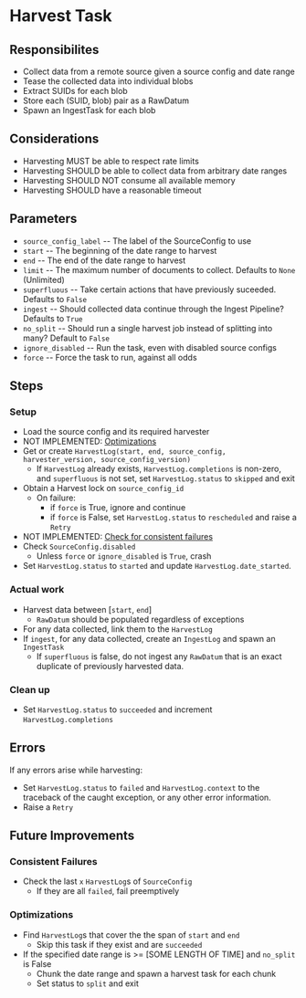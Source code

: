 # Harvest Task

## Responsibilites
* Collect data from a remote source given a source config and date range
* Tease the collected data into individual blobs
* Extract SUIDs for each blob
* Store each (SUID, blob) pair as a RawDatum
* Spawn an IngestTask for each blob


## Considerations
* Harvesting MUST be able to respect rate limits
* Harvesting SHOULD be able to collect data from arbitrary date ranges
* Harvesting SHOULD NOT consume all available memory
* Harvesting SHOULD have a reasonable timeout


## Parameters
* `source_config_label` -- The label of the SourceConfig to use
* `start` -- The beginning of the date range to harvest
* `end` -- The end of the date range to harvest
* `limit` -- The maximum number of documents to collect. Defaults to `None` (Unlimited)
* `superfluous` -- Take certain actions that have previously suceeded. Defaults to `False`
* `ingest` -- Should collected data continue through the Ingest Pipeline? Defaults to `True`
* `no_split` -- Should run a single harvest job instead of splitting into many? Default to `False`
* `ignore_disabled` -- Run the task, even with disabled source configs
* `force` -- Force the task to run, against all odds


## Steps

### Setup
* Load the source config and its required harvester
* NOT IMPLEMENTED: [Optimizations](#optimizations)
* Get or create `HarvestLog(start, end, source_config, harvester_version, source_config_version)`
  * If `HarvestLog` already exists, `HarvestLog.completions` is non-zero, and `superfluous` is not set, set `HarvestLog.status` to `skipped` and exit
* Obtain a Harvest lock on `source_config_id`
  * On failure:
    * if `force` is True, ignore and continue
    * if `force` is False, set `HarvestLog.status` to `rescheduled` and raise a `Retry`
* NOT IMPLEMENTED: [Check for consistent failures](#consistent-failures)
* Check `SourceConfig.disabled`
  * Unless `force` or `ignore_disabled` is `True`, crash
* Set `HarvestLog.status` to `started` and update `HarvestLog.date_started`.

### Actual work
* Harvest data between [`start`, `end`]
  * `RawDatum` should be populated regardless of exceptions
* For any data collected, link them to the `HarvestLog`
* If `ingest`, for any data collected, create an `IngestLog` and spawn an `IngestTask`
  * If `superfluous` is false, do not ingest any `RawDatum` that is an exact duplicate of previously harvested data.

### Clean up
* Set `HarvestLog.status` to `succeeded` and increment `HarvestLog.completions`

## Errors
If any errors arise while harvesting:
* Set `HarvestLog.status` to `failed` and `HarvestLog.context` to the traceback of the caught exception, or any other error information.
* Raise a `Retry`


## Future Improvements

### Consistent Failures
* Check the last `x` `HarvestLog`s of `SourceConfig`
  * If they are all `failed`, fail preemptively

### Optimizations
* Find `HarvestLog`s that cover the the span of `start` and `end`
  * Skip this task if they exist and are `succeeded`
* If the specified date range is >= [SOME LENGTH OF TIME] and `no_split` is False
  * Chunk the date range and spawn a harvest task for each chunk
  * Set status to `split` and exit
